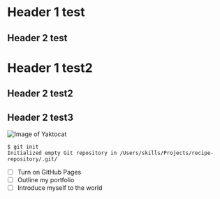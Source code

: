 # Header 1 test
## Header 2 test
# Header 1 test2
## Header 2 test2
## Header 2 test3

![Image of Yaktocat](https://octodex.github.com/images/yaktocat.png)

```
$ git init
Initialized empty Git repository in /Users/skills/Projects/recipe-repository/.git/
```

- [ ] Turn on GitHub Pages
- [ ] Outline my portfolio
- [ ] Introduce myself to the world
